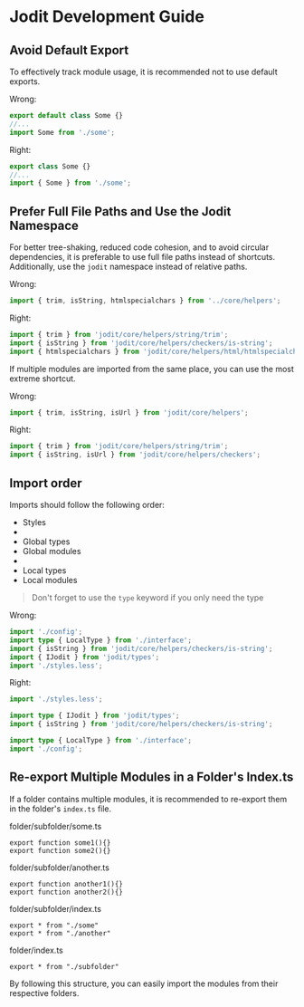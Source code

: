 # Jodit Development Guide

## Avoid Default Export

To effectively track module usage, it is recommended not to use default exports.

Wrong:

```typescript
export default class Some {}
//...
import Some from './some';
```

Right:

```typescript
export class Some {}
//...
import { Some } from './some';
```

## Prefer Full File Paths and Use the Jodit Namespace

For better tree-shaking, reduced code cohesion, and to avoid circular dependencies,
it is preferable to use full file paths instead of shortcuts.
Additionally, use the `jodit` namespace instead of relative paths.

Wrong:

```typescript
import { trim, isString, htmlspecialchars } from '../core/helpers';
```

Right:

```typescript
import { trim } from 'jodit/core/helpers/string/trim';
import { isString } from 'jodit/core/helpers/checkers/is-string';
import { htmlspecialchars } from 'jodit/core/helpers/html/htmlspecialchars';
```

If multiple modules are imported from the same place, you can use the most extreme shortcut.

Wrong:

```typescript
import { trim, isString, isUrl } from 'jodit/core/helpers';
```

Right:

```typescript
import { trim } from 'jodit/core/helpers/string/trim';
import { isString, isUrl } from 'jodit/core/helpers/checkers';
```

## Import order

Imports should follow the following order:

-   Styles
-
-   Global types
-   Global modules
-
-   Local types
-   Local modules

> Don't forget to use the `type` keyword if you only need the type

Wrong:

```typescript
import './config';
import type { LocalType } from './interface';
import { isString } from 'jodit/core/helpers/checkers/is-string';
import { IJodit } from 'jodit/types';
import './styles.less';
```

Right:

```typescript
import './styles.less';

import type { IJodit } from 'jodit/types';
import { isString } from 'jodit/core/helpers/checkers/is-string';

import type { LocalType } from './interface';
import './config';
```

## Re-export Multiple Modules in a Folder's Index.ts

If a folder contains multiple modules,
it is recommended to re-export them in the folder's `index.ts` file.

folder/subfolder/some.ts

```
export function some1(){}
export function some2(){}
```

folder/subfolder/another.ts

```
export function another1(){}
export function another2(){}
```

folder/subfolder/index.ts

```
export * from "./some"
export * from "./another"
```

folder/index.ts

```
export * from "./subfolder"
```

By following this structure, you can easily import the modules from their respective folders.
